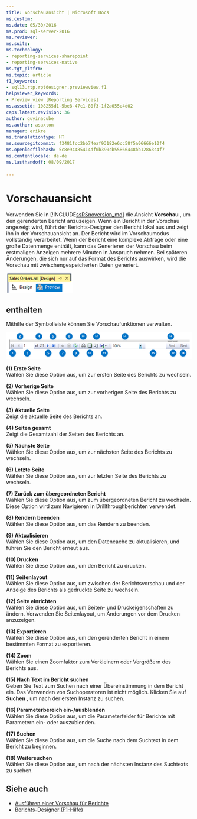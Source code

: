 ```yaml
---
title: Vorschauansicht | Microsoft Docs
ms.custom: 
ms.date: 05/30/2016
ms.prod: sql-server-2016
ms.reviewer: 
ms.suite: 
ms.technology:
- reporting-services-sharepoint
- reporting-services-native
ms.tgt_pltfrm: 
ms.topic: article
f1_keywords:
- sql13.rtp.rptdesigner.previewview.f1
helpviewer_keywords:
- Preview view [Reporting Services]
ms.assetid: 108255d1-5be8-47c1-80f3-1f2a055e4d02
caps.latest.revision: 36
author: guyinacube
ms.author: asaxton
manager: erikre
ms.translationtype: HT
ms.sourcegitcommit: f3481fcc2bb74eaf93182e6cc58f5a06666e10f4
ms.openlocfilehash: 5c8e94485414df0b390cb55866448bb12863c4f7
ms.contentlocale: de-de
ms.lasthandoff: 08/09/2017

---
```

# <a name="preview-view"></a>Vorschauansicht
Verwenden Sie in [!INCLUDE[ssRSnoversion_md](../../includes/ssrsnoversion-md.md)] die Ansicht **Vorschau** , um den gerenderten Bericht anzuzeigen. Wenn ein Bericht in der Vorschau angezeigt wird, führt der Berichts-Designer den Bericht lokal aus und zeigt ihn in der Vorschauansicht an. Der Bericht wird im Vorschaumodus vollständig verarbeitet. Wenn der Bericht eine komplexe Abfrage oder eine große Datenmenge enthält, kann das Generieren der Vorschau beim erstmaligen Anzeigen mehrere Minuten in Anspruch nehmen. Bei späteren Änderungen, die sich nur auf das Format des Berichts auswirken, wird die Vorschau mit zwischengespeicherten Daten generiert.

  ![ssrs_ssdt_preview](../../reporting-services/media/ssrs-ssdt-preview.png)  
## <a name="options"></a>enthalten  
 Mithilfe der Symbolleiste können Sie Vorschaufunktionen verwalten.  

![ssrs_ssdt_viewer_toolbar](../../reporting-services/tools/media/ssrs-ssdt-viewer-toolbar.png)

 **(1) Erste Seite**  
 Wählen Sie diese Option aus, um zur ersten Seite des Berichts zu wechseln.  
  
 **(2) Vorherige Seite**  
 Wählen Sie diese Option aus, um zur vorherigen Seite des Berichts zu wechseln.  
  
 **(3) Aktuelle Seite**  
 Zeigt die aktuelle Seite des Berichts an.  
  
 **(4) Seiten gesamt**  
 Zeigt die Gesamtzahl der Seiten des Berichts an.  
  
 **(5) Nächste Seite**  
 Wählen Sie diese Option aus, um zur nächsten Seite des Berichts zu wechseln.  
  
 **(6) Letzte Seite**  
 Wählen Sie diese Option aus, um zur letzten Seite des Berichts zu wechseln.  
  
 **(7) Zurück zum übergeordneten Bericht**  
 Wählen Sie diese Option aus, um zum übergeordneten Bericht zu wechseln. Diese Option wird zum Navigieren in Drillthroughberichten verwendet.  
  
 **(8) Rendern beenden**  
 Wählen Sie diese Option aus, um das Rendern zu beenden.  
  
 **(9) Aktualisieren**  
 Wählen Sie diese Option aus, um den Datencache zu aktualisieren, und führen Sie den Bericht erneut aus.  
  
 **(10) Drucken**  
 Wählen Sie diese Option aus, um den Bericht zu drucken.  
  
 **(11) Seitenlayout**  
 Wählen Sie diese Option aus, um zwischen der Berichtsvorschau und der Anzeige des Berichts als gedruckte Seite zu wechseln.  
  
 **(12) Seite einrichten**  
 Wählen Sie diese Option aus, um Seiten- und Druckeigenschaften zu ändern. Verwenden Sie Seitenlayout, um Änderungen vor dem Drucken anzuzeigen.  
  
 **(13) Exportieren**  
 Wählen Sie diese Option aus, um den gerenderten Bericht in einem bestimmten Format zu exportieren.  
  
 **(14) Zoom**  
 Wählen Sie einen Zoomfaktor zum Verkleinern oder Vergrößern des Berichts aus.  
  
 **(15) Nach Text im Bericht suchen**  
 Geben Sie Text zum Suchen nach einer Übereinstimmung in dem Bericht ein. Das Verwenden von Suchoperatoren ist nicht möglich. Klicken Sie auf **Suchen** , um nach der ersten Instanz zu suchen.  

 **(16) Parameterbereich ein-/ausblenden**  
 Wählen Sie diese Option aus, um die Parameterfelder für Berichte mit Parametern ein- oder auszublenden.
 
 **(17) Suchen**  
 Wählen Sie diese Option aus, um die Suche nach dem Suchtext in dem Bericht zu beginnen.  
  
 **(18) Weitersuchen**  
 Wählen Sie diese Option aus, um nach der nächsten Instanz des Suchtexts zu suchen.  
  
## <a name="see-also"></a>Siehe auch  
+ [Ausführen einer Vorschau für Berichte](../../reporting-services/reports/previewing-reports.md)
+ [Berichts-Designer (F1-Hilfe)](../../reporting-services/tools/report-designer-f1-help.md)  
  
  

